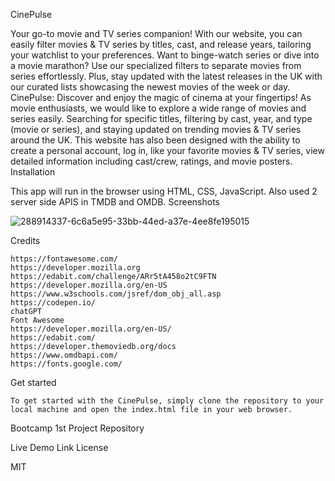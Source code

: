 CinePulse

Your go-to movie and TV series companion! With our website, you can easily filter movies & TV series by titles, cast, and release years, tailoring your watchlist to your preferences. Want to binge-watch series or dive into a movie marathon? Use our specialized filters to separate movies from series effortlessly. Plus, stay updated with the latest releases in the UK with our curated lists showcasing the newest movies of the week or day. CinePulse: Discover and enjoy the magic of cinema at your fingertips! As movie enthusiasts, we would like to explore a wide range of movies and series easily. Searching for specific titles, filtering by cast, year, and type (movie or series), and staying updated on trending movies & TV series around the UK. This website has also been designed with the ability to create a personal account, log in, like your favorite movies & TV series, view detailed information including cast/crew, ratings, and movie posters.
Installation

This app will run in the browser using HTML, CSS, JavaScript. Also used 2 server side APIS in TMDB and OMDB.
Screenshots

![288914337-6c6a5e95-33bb-44ed-a37e-4ee8fe195015](https://github.com/Swe1702/bootcamp_project_1/assets/140180513/817ac0f8-89bd-4f86-8c41-bfb96907bbad)

Credits

    https://fontawesome.com/
    https://developer.mozilla.org
    https://edabit.com/challenge/ARr5tA458o2tC9FTN
    https://developer.mozilla.org/en-US
    https://www.w3schools.com/jsref/dom_obj_all.asp
    https://codepen.io/
    chatGPT
    Font Awesome
    https://developer.mozilla.org/en-US/
    https://edabit.com/
    https://developer.themoviedb.org/docs
    https://www.omdbapi.com/
    https://fonts.google.com/

Get started

    To get started with the CinePulse, simply clone the repository to your local machine and open the index.html file in your web browser.

Bootcamp 1st Project Repository

Live Demo Link
License

MIT
